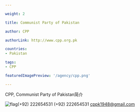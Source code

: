 ```yaml
---

weight: 2

title: Communist Party of Pakistan

author: CPP

authorLink: http://www.cpp.org.pk 

countries: 
- Pakistan

tags: 
- CPP

featuredImagePreview: '/agency/cpp.png'

---
```


CPP, Communist Party of Pakistan简介 

<!--more-->

![flag](/agency/cpp.png)(+92) 222654531 (+92) 222654531 cppk1948@gmail.com